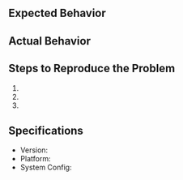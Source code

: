 ## Expected Behavior


## Actual Behavior


## Steps to Reproduce the Problem

  1.
  1.
  1.

## Specifications

  - Version:
  - Platform:
  - System Config:
